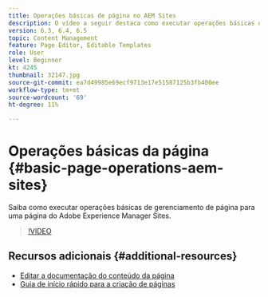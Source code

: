 ```yaml
---
title: Operações básicas de página no AEM Sites
description: O vídeo a seguir destaca como executar operações básicas de gerenciamento de página para uma página do Adobe Experience Manager Sites.
version: 6.3, 6.4, 6.5
topic: Content Management
feature: Page Editor, Editable Templates
role: User
level: Beginner
kt: 4245
thumbnail: 32147.jpg
source-git-commit: ea7d49985e69ecf9713e17e51587125b3fb400ee
workflow-type: tm+mt
source-wordcount: '69'
ht-degree: 11%

---
```



# Operações básicas da página {#basic-page-operations-aem-sites}

Saiba como executar operações básicas de gerenciamento de página para uma página do Adobe Experience Manager Sites.

>[!VIDEO](https://video.tv.adobe.com/v/32147?quality=12&learn=on)


## Recursos adicionais {#additional-resources}

* [Editar a documentação do conteúdo da página](https://experienceleague.adobe.com/docs/experience-manager-65/authoring/authoring/editing-content.html)
* [Guia de início rápido para a criação de páginas](https://experienceleague.adobe.com/docs/experience-manager-cloud-service/sites/authoring/getting-started/quick-start.html)
